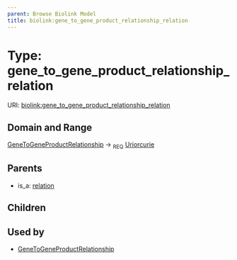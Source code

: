 ```yaml
---
parent: Browse Biolink Model
title: biolink:gene_to_gene_product_relationship_relation
---
```


# Type: gene_to_gene_product_relationship_relation




URI: [biolink:gene_to_gene_product_relationship_relation](https://w3id.org/biolink/vocab/gene_to_gene_product_relationship_relation)



## Domain and Range

[GeneToGeneProductRelationship](GeneToGeneProductRelationship.md) ->  <sub>REQ</sub> [Uriorcurie](types/Uriorcurie.md)

## Parents

 *  is_a: [relation](relation.md)

## Children


## Used by

 * [GeneToGeneProductRelationship](GeneToGeneProductRelationship.md)
